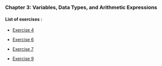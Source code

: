 ### Chapter 3: Variables, Data Types, and Arithmetic Expressions

#### List of exercises :

* [Exercise 4](https://github.com/j0mma/programming-languages/blob/main/C/book-answers/programming-in-c/chap3/Exercise3-4.c)

* [Exercise 6](https://github.com/j0mma/programming-languages/blob/main/C/book-answers/programming-in-c/chap3/Exercise3-6.c)

* [Exercise 7](https://github.com/j0mma/programming-languages/blob/main/C/book-answers/programming-in-c/chap3/Exercise3-7.c)

* [Exercise 9](https://github.com/j0mma/programming-languages/blob/main/C/book-answers/programming-in-c/chap3/Exercise3-9.c)  


